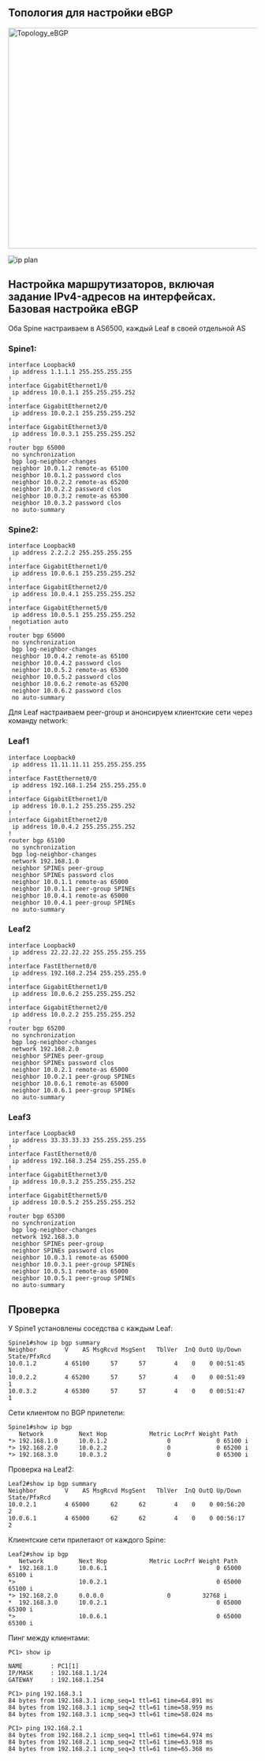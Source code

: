 ## Топология для настройки eBGP

<img width="762" height="448" alt="Topology_eBGP" src="https://github.com/user-attachments/assets/64c099a2-fbab-4757-aca2-d889b3bb3ea5" />

![ip plan](https://github.com/user-attachments/assets/d6f61070-4808-4736-90b7-e781034cf0e6)

## Настройка маршрутизаторов, включая задание IPv4-адресов на интерфейсах. Базовая настройка eBGP
Оба Spine настраиваем в AS6500, каждый Leaf в своей отдельной AS

### Spine1:
```
interface Loopback0
 ip address 1.1.1.1 255.255.255.255
!
interface GigabitEthernet1/0
 ip address 10.0.1.1 255.255.255.252
!
interface GigabitEthernet2/0
 ip address 10.0.2.1 255.255.255.252
!
interface GigabitEthernet3/0
 ip address 10.0.3.1 255.255.255.252
!
router bgp 65000
 no synchronization
 bgp log-neighbor-changes
 neighbor 10.0.1.2 remote-as 65100
 neighbor 10.0.1.2 password clos
 neighbor 10.0.2.2 remote-as 65200
 neighbor 10.0.2.2 password clos
 neighbor 10.0.3.2 remote-as 65300
 neighbor 10.0.3.2 password clos
 no auto-summary
```
### Spine2:
```
interface Loopback0
 ip address 2.2.2.2 255.255.255.255
!
interface GigabitEthernet1/0
 ip address 10.0.6.1 255.255.255.252
!
interface GigabitEthernet2/0
 ip address 10.0.4.1 255.255.255.252
!
interface GigabitEthernet5/0
 ip address 10.0.5.1 255.255.255.252
 negotiation auto
!
router bgp 65000
 no synchronization
 bgp log-neighbor-changes
 neighbor 10.0.4.2 remote-as 65100
 neighbor 10.0.4.2 password clos
 neighbor 10.0.5.2 remote-as 65300
 neighbor 10.0.5.2 password clos
 neighbor 10.0.6.2 remote-as 65200
 neighbor 10.0.6.2 password clos
 no auto-summary
```
Для Leaf настраиваем peer-group и анонсируем клиентские сети через команду network:

### Leaf1
```
interface Loopback0
 ip address 11.11.11.11 255.255.255.255
!
interface FastEthernet0/0
 ip address 192.168.1.254 255.255.255.0
!
interface GigabitEthernet1/0
 ip address 10.0.1.2 255.255.255.252
!
interface GigabitEthernet2/0
 ip address 10.0.4.2 255.255.255.252
!
router bgp 65100
 no synchronization
 bgp log-neighbor-changes
 network 192.168.1.0
 neighbor SPINEs peer-group
 neighbor SPINEs password clos
 neighbor 10.0.1.1 remote-as 65000
 neighbor 10.0.1.1 peer-group SPINEs
 neighbor 10.0.4.1 remote-as 65000
 neighbor 10.0.4.1 peer-group SPINEs
 no auto-summary
```
 ### Leaf2
```
interface Loopback0
 ip address 22.22.22.22 255.255.255.255
!
interface FastEthernet0/0
 ip address 192.168.2.254 255.255.255.0
!
interface GigabitEthernet1/0
 ip address 10.0.6.2 255.255.255.252
!
interface GigabitEthernet2/0
 ip address 10.0.2.2 255.255.255.252
!
router bgp 65200
 no synchronization
 bgp log-neighbor-changes
 network 192.168.2.0
 neighbor SPINEs peer-group
 neighbor SPINEs password clos
 neighbor 10.0.2.1 remote-as 65000
 neighbor 10.0.2.1 peer-group SPINEs
 neighbor 10.0.6.1 remote-as 65000
 neighbor 10.0.6.1 peer-group SPINEs
 no auto-summary
```
 ### Leaf3
```
interface Loopback0
 ip address 33.33.33.33 255.255.255.255
!
interface FastEthernet0/0
 ip address 192.168.3.254 255.255.255.0
!
interface GigabitEthernet3/0
 ip address 10.0.3.2 255.255.255.252
!
interface GigabitEthernet5/0
 ip address 10.0.5.2 255.255.255.252
!
router bgp 65300
 no synchronization
 bgp log-neighbor-changes
 network 192.168.3.0
 neighbor SPINEs peer-group
 neighbor SPINEs password clos
 neighbor 10.0.3.1 remote-as 65000
 neighbor 10.0.3.1 peer-group SPINEs
 neighbor 10.0.5.1 remote-as 65000
 neighbor 10.0.5.1 peer-group SPINEs
 no auto-summary
```
## Проверка
У Spine1 установлены соседства с каждым Leaf:

```
Spine1#show ip bgp summary
Neighbor        V    AS MsgRcvd MsgSent   TblVer  InQ OutQ Up/Down  State/PfxRcd
10.0.1.2        4 65100      57      57        4    0    0 00:51:45        1
10.0.2.2        4 65200      57      57        4    0    0 00:51:49        1
10.0.3.2        4 65300      57      57        4    0    0 00:51:47        1
```
Сети клиентом по BGP прилетели:
```
Spine1#show ip bgp
   Network          Next Hop            Metric LocPrf Weight Path
*> 192.168.1.0      10.0.1.2                 0             0 65100 i
*> 192.168.2.0      10.0.2.2                 0             0 65200 i
*> 192.168.3.0      10.0.3.2                 0             0 65300 i
```
Проверка на Leaf2:
```
Leaf2#show ip bgp summary
Neighbor        V    AS MsgRcvd MsgSent   TblVer  InQ OutQ Up/Down  State/PfxRcd
10.0.2.1        4 65000      62      62        4    0    0 00:56:20        2
10.0.6.1        4 65000      62      62        4    0    0 00:56:17        2
```
Клиентские сети прилетают от каждого Spine:
```
Leaf2#show ip bgp
   Network          Next Hop            Metric LocPrf Weight Path
*  192.168.1.0      10.0.6.1                               0 65000 65100 i
*>                  10.0.2.1                               0 65000 65100 i
*> 192.168.2.0      0.0.0.0                  0         32768 i
*  192.168.3.0      10.0.2.1                               0 65000 65300 i
*>                  10.0.6.1                               0 65000 65300 i
```
Пинг между клиентами:
```
PC1> show ip

NAME        : PC1[1]
IP/MASK     : 192.168.1.1/24
GATEWAY     : 192.168.1.254
```
```
PC1> ping 192.168.3.1
84 bytes from 192.168.3.1 icmp_seq=1 ttl=61 time=64.891 ms
84 bytes from 192.168.3.1 icmp_seq=2 ttl=61 time=58.959 ms
84 bytes from 192.168.3.1 icmp_seq=3 ttl=61 time=58.024 ms

PC1> ping 192.168.2.1
84 bytes from 192.168.2.1 icmp_seq=1 ttl=61 time=64.974 ms
84 bytes from 192.168.2.1 icmp_seq=2 ttl=61 time=63.918 ms
84 bytes from 192.168.2.1 icmp_seq=3 ttl=61 time=65.368 ms
```
